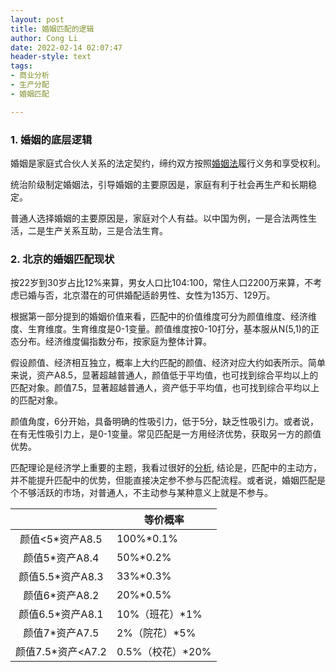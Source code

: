 ```yaml
---
layout: post
title: 婚姻匹配的逻辑
author: Cong Li
date: 2022-02-14 02:07:47
header-style: text
tags: 
- 商业分析
- 生产分配
- 婚姻匹配

---
```


### 1. 婚姻的底层逻辑

婚姻是家庭式合伙人关系的法定契约，缔约双方按照[婚姻法](http://www.gov.cn/banshi/2005-05/25/content_847.htm)履行义务和享受权利。

统治阶级制定婚姻法，引导婚姻的主要原因是，家庭有利于社会再生产和长期稳定。

普通人选择婚姻的主要原因是，家庭对个人有益。以中国为例，一是合法两性生活，二是生产关系互助，三是合法生育。

### 2. 北京的婚姻匹配现状

按22岁到30岁占比12%来算，男女人口比104:100，常住人口2200万来算，不考虑已婚与否，北京潜在的可供婚配适龄男性、女性为135万、129万。

根据第一部分提到的婚姻价值来看，匹配中的价值维度可分为颜值维度、经济维度、生育维度。生育维度是0-1变量。颜值维度按0-10打分，基本服从N(5,1)的正态分布。经济维度偏指数分布，按家庭为整体计算。

假设颜值、经济相互独立，概率上大约匹配的颜值、经济对应大约如表所示。简单来说，资产A8.5，显著超越普通人，颜值低于平均值，也可找到综合平均以上的匹配对象。颜值7.5，显著超越普通人，资产低于平均值，也可找到综合平均以上的匹配对象。

颜值角度，6分开始，具备明确的性吸引力，低于5分，缺乏性吸引力。或者说，在有无性吸引力上，是0-1变量。常见匹配是一方用经济优势，获取另一方的颜值优势。

匹配理论是经济学上重要的主题，我看过很好的[分析](http://sx349.github.io/2015/05/19/ECON01/), 结论是，匹配中的主动方，并不能提升匹配中的优势，但能直接决定参不参与匹配流程。或者说，婚姻匹配是个不够活跃的市场，对普通人，不主动参与某种意义上就是不参与。

|                   | 等价概率         |
| :---------------: | ---------------- |
|  颜值<5*资产A8.5  | 100%*0.1%        |
|  颜值5*资产A8.4   | 50%*0.2%         |
| 颜值5.5*资产A8.3  | 33%*0.3%         |
|  颜值6*资产A8.2   | 20%*0.5%         |
| 颜值6.5*资产A8.1  | 10%（班花）*1%   |
|  颜值7*资产A7.5   | 2%（院花）*5%    |
| 颜值7.5*资产<A7.2 | 0.5%（校花）*20% |



